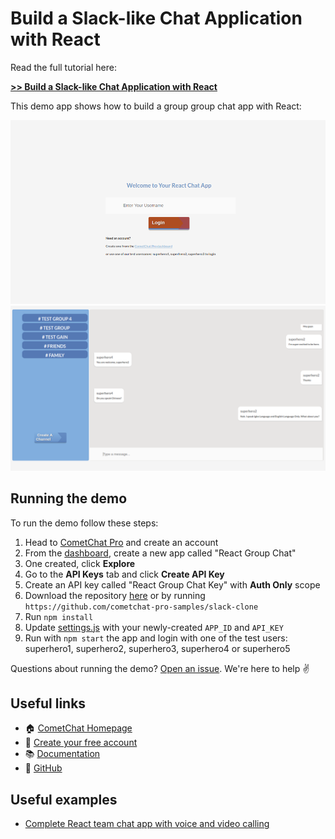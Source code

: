 # Build a Slack-like Chat Application with React

Read the full tutorial here:

[**>> Build a Slack-like Chat Application with React**](https://www.cometchat.com/pro/tutorials/build-a-slack-like-chat-application-with-react/?utm_source=github&utm_medium=example-code-readme)

This demo app shows how to build a group group chat app with React:

![alt text](screenshots/login.png "Logo Title Text 1")
![alt text](screenshots/react-chat-app.png "Logo Title Text 1")


## Running the demo

To run the demo follow these steps:

1. Head to [CometChat Pro](https://www.cometchat.com/pro/?utm_source=github&utm_medium=example-code-readme) and create an account
2. From the [dashboard](https://app.cometchat.com/?utm_source=github&utm_medium=example-code-readme), create a new app called "React Group Chat"
3. One created, click **Explore**
4. Go to the **API Keys** tab and click **Create API Key**
5. Create an API key called "React Group Chat Key" with **Auth Only** scope
4. Download the repository [here](https://github.com/cometchat-pro-samples/slack-clone/archive/master.zip) or by running `https://github.com/cometchat-pro-samples/slack-clone`
5. Run `npm install`
5. Update [settings.js](https://github.com/cometchat-pro-samples/slack-clone/blob/master/src/settings.js) with your newly-created `APP_ID` and `API_KEY`
6. Run with `npm start` the app and login with one of the test users: superhero1, superhero2, superhero3, superhero4 or superhero5

Questions about running the demo? [Open an issue](https://github.com/cometchat-pro-samples/slack-clone/issues). We're here to help ✌️


## Useful links

- 🏠 [CometChat Homepage](https://cometchat.com/pro)
- 🚀 [Create your free account](https://app.cometchat.com/#/register)
- 📚 [Documentation](https://prodocs.cometchat.com/docs)
- 👾 [GitHub](https://github.com/CometChat-Pro)


## Useful examples

* [Complete React team chat app with voice and video calling](https://github.com/cometchat-pro/javascript-reactjs-chat-app)





